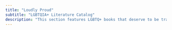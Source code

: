 ```yaml
---
title: "Loudly Proud"
subtitle: "LGBTQIA+ Literature Catalog"
description: "This section features LGBTQ+ books that deserve to be translated into Russian or might already have translations we haven't found yet. Know of an existing translation or a book that should be here? Let us know – together we can make this catalog better."
---
```

